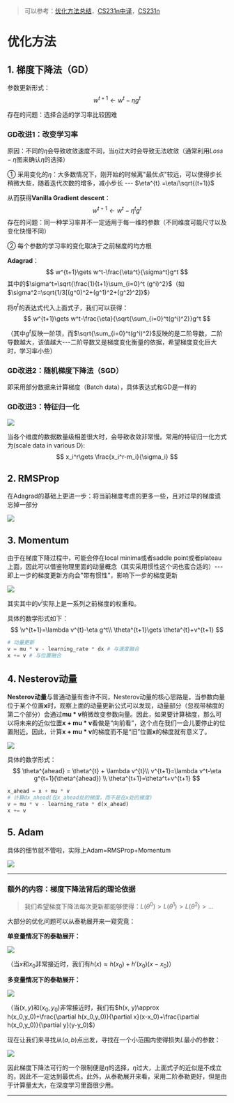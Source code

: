 > 可以参考：[优化方法总结](https://zhuanlan.zhihu.com/p/22252270)，[CS231n中译](https://zhuanlan.zhihu.com/p/22252270)，[CS231n](http://cs231n.github.io/neural-networks-3/)

# 优化方法

## 1. 梯度下降法（GD）

参数更新形式：
$$
w^{t+1}\gets w^{t}-\eta g^t
$$

存在的问题：选择合适的学习率比较困难

### GD改进1：改变学习率

原因：不同的$\eta$会导致收敛速度不同，当$\eta$过大时会导致无法收敛（通常利用$Loss-\eta$图来确认$\eta$的选择）

① 采用变化的$\eta$：大多数情况下，刚开始的时候离"最优点"较远，可以使得步长稍微大些，随着迭代次数的增多，减小步长 --- $\eta^{t} =\eta/\sqrt{(t+1)}$

从而获得**Vanilla Gradient descent**：
$$
w^{t+1}\gets w^t-\eta ^t g^t
$$
存在的问题：同一种学习率并不一定适用于每一维的参数（不同维度可能尺寸以及变化快慢不同）

② 每个参数的学习率的变化取决于之前梯度的均方根

**Adagrad**：
$$
w^{t+1}\gets w^t-\frac{\eta^t}{\sigma^t}g^t
$$
其中的$\sigma^t=\sqrt{\frac{1}{t+1}\sum_{i=0}^t (g^i)^2}$（如$\sigma^2=\sqrt{1/3[(g^0)^2+(g^1)^2+(g^2)^2]}$）

将$\eta^t$的表达式代入上面式子，我们可以获得：
$$
w^{t+1}\gets w^t-\frac{\eta}{\sqrt{\sum_{i=0}^t(g^i)^2}}g^t
$$

（其中$g^t$反映一阶项，而$\sqrt{\sum_{i=0}^t(g^i)^2}$反映的是二阶导数，二阶导数越大，该值越大---二阶导数又是梯度变化衡量的依据，希望梯度变化巨大时，学习率小些）

### GD改进2：随机梯度下降法（SGD）

即采用部分数据来计算梯度（Batch data），具体表达式和GD是一样的

### GD改进3：特征归一化

![](png/optim1.png)

当各个维度的数据数量级相差很大时，会导致收敛非常慢。常用的特征归一化方式为(scale data in various D):
$$
x_i^r\gets \frac{x_i^r-m_i}{\sigma_i}
$$

## 2. RMSProp

在Adagrad的基础上更进一步：将当前梯度考虑的更多一些，且对过早的梯度遗忘掉一部分

![](png/optim2.png)

## 3. Momentum

由于在梯度下降过程中，可能会停在local minima或者saddle point或者plateau上面，因此可以借鉴物理里面的动量概念（其实采用惯性这个词也蛮合适的）--- 即上一步的梯度更新方向会"带有惯性"，影响下一步的梯度更新

![](png/optim4.png)

其实其中的$v^i$实际上是一系列之前梯度的权重和。

具体的数学形式如下：
$$
\v^{t+1}=\lambda v^{t}-\eta g^t\\
\theta^{t+1}\gets \theta^{t}+v^{t+1}
$$

```python
# 动量更新
v = mu * v - learning_rate * dx # 与速度融合
x += v # 与位置融合
```

## 4. Nesterov动量

**Nesterov动量**与普通动量有些许不同，Nesterov动量的核心思路是，当参数向量位于某个位置**x**时，观察上面的动量更新公式可以发现，动量部分（忽视带梯度的第二个部分）会通过**mu \* v**稍微改变参数向量。因此，如果要计算梯度，那么可以将未来的近似位置**x + mu \* v**看做是“向前看”，这个点在我们一会儿要停止的位置附近。因此，计算**x + mu \* v**的梯度而不是“旧”位置**x**的梯度就有意义了。

![](png/optim6.png)

具体的数学形式：
$$
\theta^{ahead} = \theta^{t} + \lambda v^{t}\\
v^{t+1}=\lambda v^t-\eta g^{t+1}(\theta^{ahead}) \\
\theta^{t+1}=\theta^t+v^{t+1}
$$

```python
x_ahead = x + mu * v
# 计算dx_ahead(在x_ahead处的梯度，而不是在x处的梯度)
v = mu * v - learning_rate * d(x_ahead)
x += v
```

## 5. Adam

具体的细节就不管啦，实际上Adam=RMSProp+Momentum

![](png/optim5.png)

---

### 额外的内容：梯度下降法背后的理论依据

> 我们希望梯度下降法每次更新都能够使得：$L(\theta^0)>L(\theta^1)>L(\theta^2)>...$

大部分的优化问题可以从泰勒展开来一窥究竟：

**单变量情况下的泰勒展开：**

![](png/optim7.png)

（当$x$和$x_0$非常接近时，我们有$h(x)\approx h(x_0)+h'(x_0)(x-x_0)$）

**多变量情况下的泰勒展开：**

![](png/optim8.png)

（当$(x,y)$和$(x_0,y_0)$非常接近时，我们有$h(x, y)\approx h(x_0,y_0)+\frac{\partial h(x_0,y_0)}{\partial x}(x-x_0)+\frac{\partial h(x_0,y_0)}{\partial y}(y-y_0)$）

现在让我们来寻找从$(a,b)$点出发，寻找在一个小范围内使得损失$L$最小的参数：

![](png/optim9.png)

因此梯度下降法可行的一个限制便是$\eta$的选择，$\eta$过大，上面式子的近似是不成立的，因此不一定达到最优点。此外，从泰勒展开来看，采用二阶泰勒更好，但是由于计算量太大，在深度学习里面很少用。

---









